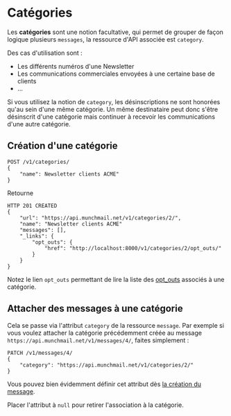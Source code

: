 Catégories
==========

Les **catégories** sont une notion facultative, qui permet de grouper
de façon logique plusieurs `messages`, la ressource d'API associée est
`category`.

Des cas d'utilisation sont :

- Les différents numéros d'une Newsletter
- Les communications commerciales envoyées à une certaine base de clients
- ...

Si vous utilisez la notion de `category`, les
désinscriptions ne sont honorées qu'au sein d'une même catégorie. Un même
destinataire peut donc s'être désinscrit d'une catégorie mais continuer à
recevoir les communications d'une autre catégorie.


## Création d'une catégorie

    POST /v1/categories/
    {
        "name": Newsletter clients ACME"
    }


Retourne

    HTTP 201 CREATED
    {
        "url": "https://api.munchmail.net/v1/categories/2/",
        "name": "Newsletter clients ACME"
        "messages": [],
        "_links": {
            "opt_outs": {
                "href": "http://localhost:8000/v1/categories/2/opt_outs/"
            }
        }
    }

Notez le lien `opt_outs` permettant de lire la liste des [opt_outs](../tutoriel/#suivi-des-resiliations) associés à
une catégorie.

## Attacher des messages à une catégorie

Cela se passe via l'attribut `category` de la ressource `message`. Par exemple
si vous voulez attacher la catégorie précédemment créée au message
`https://api.munchmail.net/v1/messages/4/`, faites simplement :

    PATCH /v1/messages/4/
    {
        "category": "https://api.munchmail.net/v1/categories/2/"
    }

Vous pouvez bien évidemment définir cet attribut dès
[la création du message](../tutoriel/#1-creationedition-dun-message-avec-ses-attributs).

Placer l'attribut à `null` pour retirer l'association à la catégorie.
